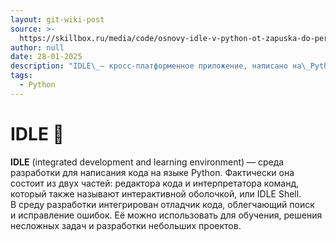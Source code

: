 ```yaml
---
layout: git-wiki-post
source: >-
  https://skillbox.ru/media/code/osnovy-idle-v-python-ot-zapuska-do-pervoy-programmy/
author: null
date: 28-01-2025
description: "IDLE\_— кросс-платформенное приложение, написано на\_Python и\_Tkinter\_— библиотеке для создания графических пользовательских интерфейсов (GUI)."
tags:
  - Python
---
```

# IDLE :milky_way:
**IDLE** (integrated development and learning environment) — среда разработки для написания кода на языке Python. Фактически она состоит из двух частей: редактора кода и интерпретатора команд, который также называют интерактивной оболочкой, или IDLE Shell. В среду разработки интегрирован отладчик кода, облегчающий поиск и исправление ошибок. Её можно использовать для обучения, решения несложных задач и разработки небольших проектов.
